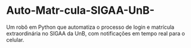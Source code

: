 # Auto-Matr-cula-SIGAA-UnB-
Um robô em Python que automatiza o processo de login e matrícula extraordinária no SIGAA da UnB, com notificações em tempo real para o celular.
